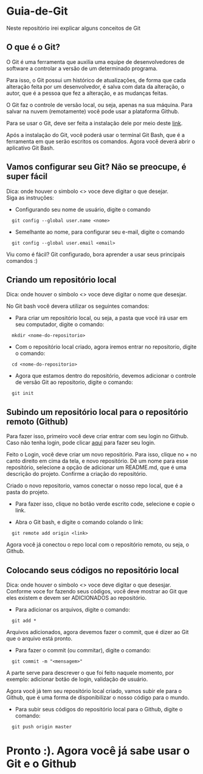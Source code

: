 # Guia-de-Git
Neste repositório irei explicar alguns conceitos de Git

## O que é o Git?
O Git é uma ferramenta que auxilia uma equipe de desenvolvedores de software a controlar a versão de um determinado programa.

Para isso, o Git possui um histórico de atualizações, de forma que cada alteração feita por um desenvolvedor, é
salva com data da alteração, o autor, que é a pessoa que fez a alteração, e as mudanças feitas.

O Git faz o controle de versão local, ou seja, apenas na sua máquina. Para salvar na nuvem (remotamente) você pode usar a plataforma Github. 

Para se usar o Git, deve ser feita a instalação dele por meio deste [link](https://git-scm.com/download/win).

Após a instalação do Git, você poderá usar o terminal Git Bash, que é a ferramenta em que serão escritos os comandos.
Agora você deverá abrir o aplicativo Git Bash. <br>

## Vamos configurar seu Git? Não se preocupe, é super fácil
Dica: onde houver o simbolo <> voce deve digitar o que desejar. <br>
Siga as instruções:
- Configurando seu nome de usuário, digite o comando
```
  git config --global user.name <nome>
```

- Semelhante ao nome, para configurar seu e-mail, digite o comando
```
  git config --global user.email <email>
```

Viu como é fácil? Git configurado, bora aprender a usar seus principais comandos :)

## Criando um repositório local
Dica: onde houver o simbolo <> voce deve digitar o nome que desesjar. <br>

No Git bash você devera utilizar os seguintes comandos:

- Para criar um repositório local, ou seja, a pasta que você irá usar em seu computador, digite o comando:
```
  mkdir <nome-do-repositorio>
```

- Com o repositório local criado, agora iremos entrar no repositorio, digite o comando:
```
  cd <nome-do-repositorio>
```

- Agora que estamos dentro do repositório, devemos adicionar o controle de versão Git ao repositorio, digite o comando:
```
  git init
```
  
## Subindo um repositório local para o repositório remoto (Github)
Para fazer isso, primeiro você deve criar entrar com seu login no Github. Caso não tenha login, pode clicar [aqui](https://github.com/signup?ref_cta=Sign+up&ref_loc=header+logged+out&ref_page=%2F&source=header-home) para fazer seu login.

Feito o Login, você deve criar um novo repositório. Para isso, clique no + no canto direito em cima da tela, e novo repositório.
Dê um nome para esse repositório, selecione a opção de adicionar um README.md, que é uma descrição do projeto.
Confirme a criação do repositório.
  
Criado o novo repositorio, vamos conectar o nosso repo local, que é a pasta do projeto.
- Para fazer isso, clique no botão verde escrito code, selecione e copie o link.
 
- Abra o Git bash, e digite o comando colando o link:
```
  git remote add origin <link>
```
  
Agora você já conectou o repo local com o repositório remoto, ou seja, o Github.

## Colocando seus códigos no repositório local
Dica: onde houver o simbolo <> voce deve digitar o que desesjar. <br>
Conforme voce for fazendo seus códigos, você deve mostrar ao Git que eles existem e devem ser ADICIONADOS ao repositório.
- Para adicionar os arquivos, digite o comando:
```
  git add *
```

Arquivos adicionados, agora devemos fazer o commit, que é dizer ao Git que o arquivo está pronto.
- Para fazer o commit (ou commitar), digite o comando:
```
  git commit -m "<mensagem>"
```
A parte <mensagem> serve para descrever o que foi feito naquele momento, por exemplo: adicionar botão de login, validação de usuário.
  
Agora você já tem seu repositório local criado, vamos subir ele para o Github, que é uma forma de disponibilizar o nosso código para o mundo.
  
- Para subir seus códigos do repositório local para o Github, digite o comando:
```
  git push origin master
```
  
# Pronto :). Agora você já sabe usar o Git e o Github
